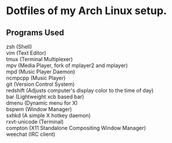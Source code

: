 # Dotfiles of my Arch Linux setup.

## Programs Used
zsh          (Shell)  
vim          (Text Editor)  
tmux         (Terminal Multiplexer)  
mpv          (Media Player, fork of mplayer2 and mplayer)  
mpd          (Music Player Daemon)  
ncmpcpp      (Music Player)  
git          (Version Control System)  
redshift     (Adjusts computer's display color to the time of day)  
bar          (Lightweight xcb based bar)  
dmenu        (Dynamic menu for X)  
bspwm        (Window Manager)  
sxhkd        (A simple X hotkey daemon)  
rxvt-unicode (Terminal)  
compton      (X11 Standalone Compositing Window Manager)  
weechat      (IRC client)  
